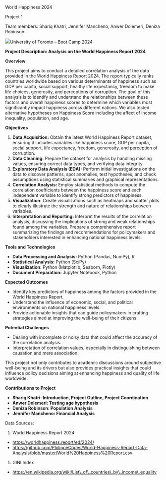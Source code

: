 


World Happiness 2024

Project 1

Team members: Shariq Khatri, Jennifer Mancheno, Anwer Dolemeri, Deniza Robinson










![](Aspose.Words.f0d67c30-c4ae-4024-81fc-f753c73be8a4.001.png)University of Toronto – Boot Camp 2024

















**Project Description: Analysis on the World Happiness Report 2024**

**Overview**

This project aims to conduct a detailed correlation analysis of the data provided in the World Happiness Report 2024. The report typically ranks countries worldwide based on various determinants of happiness such as GDP per capita, social support, healthy life expectancy, freedom to make life choices, generosity, and perceptions of corruption. The goal of this analysis is to identify and understand the relationships between these factors and overall happiness scores to determine which variables most significantly impact happiness across different nations. We also tested alternative hypotheses on Happiness Score including the affect of income inequality, population, and age.

**Objectives**

1. **Data Acquisition:** Obtain the latest World Happiness Report dataset, ensuring it includes variables like happiness score, GDP per capita, social support, life expectancy, freedom, generosity, and perception of corruption.
1. **Data Cleaning:** Prepare the dataset for analysis by handling missing values, ensuring correct data types, and verifying data integrity.
1. **Exploratory Data Analysis (EDA):** Perform initial investigations on the data to discover patterns, spot anomalies, test hypotheses, and check assumptions using statistical summaries and graphical representations.
1. **Correlation Analysis:** Employ statistical methods to compute the correlation coefficients between the happiness score and each independent variable to identify strong predictors of happiness.
1. **Visualization:** Create visualizations such as heatmaps and scatter plots to clearly illustrate the strength and nature of relationships between variables.
1. **Interpretation and Reporting:** Interpret the results of the correlation analysis, discussing the implications of strong and weak relationships found among the variables. Prepare a comprehensive report summarizing the findings and recommendations for policymakers and stakeholders interested in enhancing national happiness levels.

**Tools and Technologies**

- **Data Processing and Analysis:** Python (Pandas, NumPy), R
- **Statistical Analysis:** Python (SciPy)
- **Visualization:** Python (Matplotlib, Seaborn, Plotly)
- **Document Preparation:** Jupyter Notebook, Python


**Expected Outcomes**

- Identify key predictors of happiness among the factors provided in the World Happiness Report.
- Understand the influence of economic, social, and political environments on national happiness levels.
- Provide actionable insights that can guide policymakers in crafting strategies aimed at improving the well-being of their citizens.

**Potential Challenges**

- Dealing with incomplete or noisy data that could affect the accuracy of the correlation analysis.
- Interpretation of correlation values, especially in distinguishing between causation and mere association.

This project not only contributes to academic discussions around subjective well-being and its drivers but also provides practical insights that could influence policy decisions aiming at enhancing happiness and quality of life worldwide.

**Contributions to Project**

- **Shariq Khatri: Introduction, Project Outline, Project Coordination**
- **Anwer Dolemeri: Testing age hypothesis**
- **Deniza Robinson: Population Analysis**
- **Jennifer Mancheno: Financial Analysis**

Data Sources:

1) World Happiness Report 2024
- <https://worldhappiness.report/ed/2024/>
- <https://github.com/PhilippeCodes/World-Happiness-Report-Data-Analysis/blob/master/World%20Happiness%20Report.csv>
1) GINI Index
- https://en.wikipedia.org/wiki/List\_of\_countries\_by\_income\_equality

